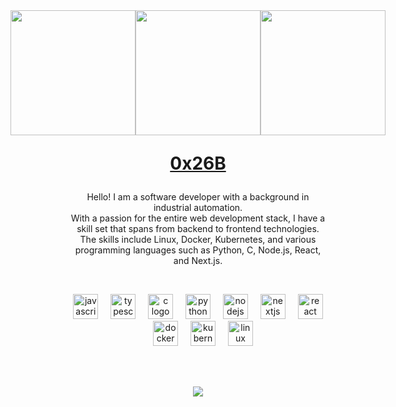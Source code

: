 <div align="center" style="background:; padding:48px; margin:0">
    <div align="center" style="display:flex; flex-direction:row; justify-content:center; gap:0;">
        <img height="200" style="margin:0;padding:0;" src="https://media2.giphy.com/media/2tTiCSfEEP5QS5TjGr/giphy.gif?cid=ecf05e47ieqiyzag79zxdr5eox1cokhp8ignbk0ejibi348c&ep=v1_gifs_related&rid=giphy.gif&ct=g"  />
        </span>
        <img height="200" style="margin:0;padding:0;" src="https://media2.giphy.com/media/2tTiCSfEEP5QS5TjGr/giphy.gif?cid=ecf05e47ieqiyzag79zxdr5eox1cokhp8ignbk0ejibi348c&ep=v1_gifs_related&rid=giphy.gif&ct=g"  />
        <img height="200" style="margin:0;padding:0;" src="https://media2.giphy.com/media/2tTiCSfEEP5QS5TjGr/giphy.gif?cid=ecf05e47ieqiyzag79zxdr5eox1cokhp8ignbk0ejibi348c&ep=v1_gifs_related&rid=giphy.gif&ct=g"  />
    </div>
    <p></p>
    <p align="center" style="font-size: 28px;"><strong><u>0x26B</u></strong></p>
    <p align="center" style="font-size: 14px;">Hello! I am a software developer with a background in industrial automation.<br/>With a passion for the entire web development stack, I have a skill set that spans from backend to frontend technologies.<br/>The skills include Linux, Docker, Kubernetes, and various programming languages such as Python, C, Node.js, React, and Next.js.</p>
    <p>&nbsp;</p>
    <div align="center">
    <img src="https://cdn.jsdelivr.net/gh/devicons/devicon/icons/javascript/javascript-original.svg" height="40" alt="javascript logo"  />
    <img width="12" />
    <img src="https://cdn.jsdelivr.net/gh/devicons/devicon/icons/typescript/typescript-original.svg" height="40" alt="typescript logo"  />
    <img width="12" />
    <img src="https://cdn.jsdelivr.net/gh/devicons/devicon/icons/c/c-original.svg" height="40" alt="c logo"  />
    <img width="12" />
    <img src="https://cdn.jsdelivr.net/gh/devicons/devicon/icons/python/python-original.svg" height="40" alt="python logo"  />
    <img width="12" />
    <img src="https://cdn.jsdelivr.net/gh/devicons/devicon/icons/nodejs/nodejs-original.svg" height="40" alt="nodejs logo"  />
    <img width="12" />
    <img src="https://cdn.jsdelivr.net/gh/devicons/devicon/icons/nextjs/nextjs-original.svg" height="40" alt="nextjs logo"  />
    <img width="12" />
    <img src="https://cdn.jsdelivr.net/gh/devicons/devicon/icons/react/react-original.svg" height="40" alt="react logo"  />
    <img width="12" />
    <img src="https://cdn.jsdelivr.net/gh/devicons/devicon/icons/docker/docker-original.svg" height="40" alt="docker logo"  />
    <img width="12" />
    <img src="https://cdn.jsdelivr.net/gh/devicons/devicon/icons/kubernetes/kubernetes-plain.svg" height="40" alt="kubernetes logo"  />
    <img width="12" />
    <img src="https://cdn.jsdelivr.net/gh/devicons/devicon/icons/linux/linux-original.svg" height="40" alt="linux logo"  />
    </div>
</div>
<p></p>
<div align="center">
    <img src="https://komarev.com/ghpvc/?username=William-Brumble&style=flat-square"/>
</div>
